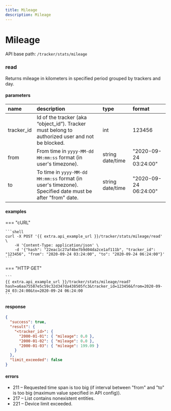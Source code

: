```yaml
---
title: Mileage
description: Mileage
---
```


# Mileage

API base path: `/tracker/stats/mileage`

### read

Returns mileage in kilometers in specified period grouped by trackers and day.

#### parameters

| name | description | type| format |
| :------ | :------ | :----- | :----- |
| tracker_id | Id of the tracker (aka “object_id”). Tracker must belong to authorized user and not be blocked. | int | 123456 |
| from | From time in `yyyy-MM-dd HH:mm:ss` format (in user's timezone). | string date/time | "2020-09-24 03:24:00" |
| to | To time in `yyyy-MM-dd HH:mm:ss` format (in user's timezone). Specified date must be after "from" date. | string date/time | "2020-09-24 06:24:00" |

#### examples

=== "cURL"

    ```shell
    curl -X POST '{{ extra.api_example_url }}/tracker/stats/mileage/read' \
        -H 'Content-Type: application/json' \ 
        -d '{"hash": "22eac1c27af4be7b9d04da2ce1af111b", "tracker_id": "123456", "from": "2020-09-24 03:24:00", "to": "2020-09-24 06:24:00"}'
    ```

=== "HTTP GET"

    ```
    {{ extra.api_example_url }}/tracker/stats/mileage/read?hash=a6aa75587e5c59c32d347da438505fc3&tracker_id=123456&from=2020-09-24 03:24:00&to=2020-09-24 06:24:00
    ```

#### response

```json
{
  "success": true,
  "result": {
    "<tracker_id>": {
      "2000-01-01": { "mileage": 0.0 },
      "2000-01-02": { "mileage": 0.0 },
      "2000-01-03": { "mileage": 199.09 }
    }
  },
  "limit_exceeded": false
}
```

#### errors

* 211 – Requested time span is too big (if interval between "from" and "to" is too big (maximum value specified in API config)).
* 217 – List contains nonexistent entities.
* 221 – Device limit exceeded.
